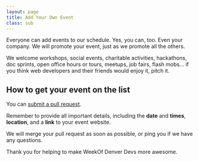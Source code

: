 ```yaml
---
layout: page
title: Add Your Own Event
class: sub
---
```


Everyone can add events to our schedule. Yes, you can, too. Even your company. We will promote your event, just as we promote all the others.

We welcome workshops, social events, charitable activities, hackathons, doc sprints, open office hours or tours, meetups, job fairs, flash mobs… if you think web developers and their friends would enjoy it, pitch it.

## How to get your event on the list

You can [submit a pull request](https://github.com/Denver-Devs/weekof.denverdevs.org).

Remember to provide all important details, including the **date** and **times**, **location**, and a **link** to your event website.

We will merge your pull request as soon as possible, or ping you if we have any questions.

Thank you for helping to make WeekOf Denver Devs more awesome.
